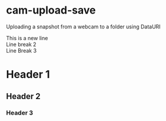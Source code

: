 # cam-upload-save
Uploading a snapshot from a webcam to a folder using DataURI

This is a new line <br>
Line break 2 <br>
Line Break 3<br>

# Header 1
## Header 2
### Header 3
